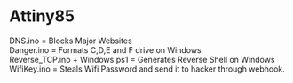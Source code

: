 # Attiny85
DNS.ino = Blocks Major Websites  
Danger.ino = Formats C,D,E and F drive on Windows  
Reverse_TCP.ino + Windows.ps1 = Generates Reverse Shell on Windows  
WifiKey.ino = Steals Wifi Password and send it to hacker through webhook.
